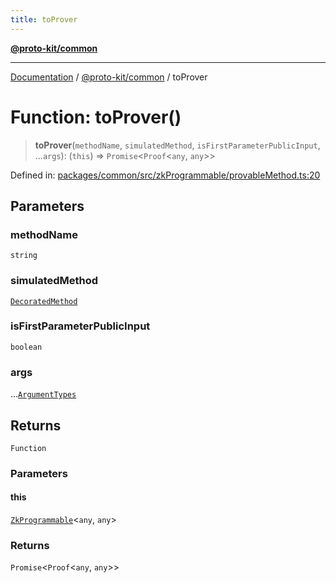 ```yaml
---
title: toProver
---
```


[**@proto-kit/common**](../README.md)

***

[Documentation](../../../README.md) / [@proto-kit/common](../README.md) / toProver

# Function: toProver()

> **toProver**(`methodName`, `simulatedMethod`, `isFirstParameterPublicInput`, ...`args`): (`this`) => `Promise`\<`Proof`\<`any`, `any`\>\>

Defined in: [packages/common/src/zkProgrammable/provableMethod.ts:20](https://github.com/proto-kit/framework/blob/28efa802e3737fc3b77339148b307ef7246f3ef1/packages/common/src/zkProgrammable/provableMethod.ts#L20)

## Parameters

### methodName

`string`

### simulatedMethod

[`DecoratedMethod`](../type-aliases/DecoratedMethod.md)

### isFirstParameterPublicInput

`boolean`

### args

...[`ArgumentTypes`](../type-aliases/ArgumentTypes.md)

## Returns

`Function`

### Parameters

#### this

[`ZkProgrammable`](../classes/ZkProgrammable.md)\<`any`, `any`\>

### Returns

`Promise`\<`Proof`\<`any`, `any`\>\>

